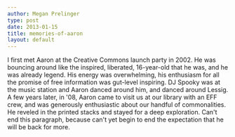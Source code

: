 ```yaml
---
author: Megan Prelinger
type: post
date: 2013-01-15
title: memories-of-aaron
layout: default
---
```

I first met Aaron at the Creative Commons launch party in 2002. He was bouncing around like the inspired, liberated, 16-year-old that he was, and he was already legend. His energy was overwhelming, his enthusiasm for all the promise of free information was gut-level inspiring. DJ Spooky was at the music station and Aaron danced around him, and danced around Lessig. A few years later, in '08, Aaron came to visit us at our library with an EFF crew, and was generously enthusiastic about our handful of commonalities. He reveled in the printed stacks and stayed for a deep exploration. Can't end this paragraph, because can't yet begin to end the expectation that he will be back for more.
